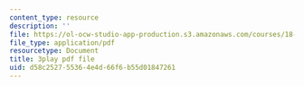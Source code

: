 ```yaml
---
content_type: resource
description: ''
file: https://ol-ocw-studio-app-production.s3.amazonaws.com/courses/18-03-differential-equations-spring-2010/d58c252755364e4d66f6b55d01847261_LbKKzMag5Rc.pdf
file_type: application/pdf
resourcetype: Document
title: 3play pdf file
uid: d58c2527-5536-4e4d-66f6-b55d01847261
---
```

